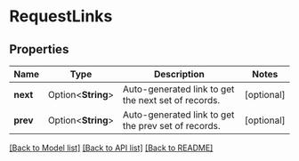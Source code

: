 # RequestLinks

## Properties

Name | Type | Description | Notes
------------ | ------------- | ------------- | -------------
**next** | Option<**String**> | Auto-generated link to get the next set of records. | [optional]
**prev** | Option<**String**> | Auto-generated link to get the prev set of records. | [optional]

[[Back to Model list]](../README.md#documentation-for-models) [[Back to API list]](../README.md#documentation-for-api-endpoints) [[Back to README]](../README.md)


